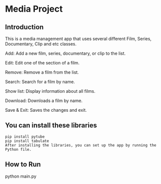 # Media Project


## Introduction

This is a media management app that uses several different Film, Series, Documentary, Clip and etc classes.

Add: Add a new film, series, documentary, or clip to the list.

Edit: Edit one of the section of a film.

Remove: Remove a film from the list.

Search: Search for a film by name.

Show list: Display information about all films.

Download: Downloads a film by name.

Save & Exit: Saves the changes and exit.


## You can install these libraries 

```
pip install pytube
pip install tabulate
After installing the libraries, you can set up the app by running the Python file.
```

## How to Run
python main.py
